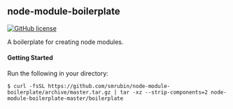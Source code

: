 ## node-module-boilerplate

[![GitHub license](https://img.shields.io/github/license/smrubin/node-module-boilerplate.svg)](https://github.com/smrubin/node-module-boilerplate/blob/master/LICENSE)


A boilerplate for creating node modules.


#### Getting Started

Run the following in your directory:

```
$ curl -fsSL https://github.com/smrubin/node-module-boilerplate/archive/master.tar.gz | tar -xz --strip-components=2 node-module-boilerplate-master/boilerplate
```
